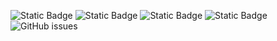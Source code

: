 ![Static Badge](https://img.shields.io/badge/blacklists-60-000000) ![Static Badge](https://img.shields.io/badge/blacklisted-2882260-cc0000) ![Static Badge](https://img.shields.io/badge/whitelisted-2242-00CC00) ![Static Badge](https://img.shields.io/badge/streaming_blacklist-28106-000000) ![GitHub issues](https://img.shields.io/github/issues/fabriziosalmi/blacklists)
